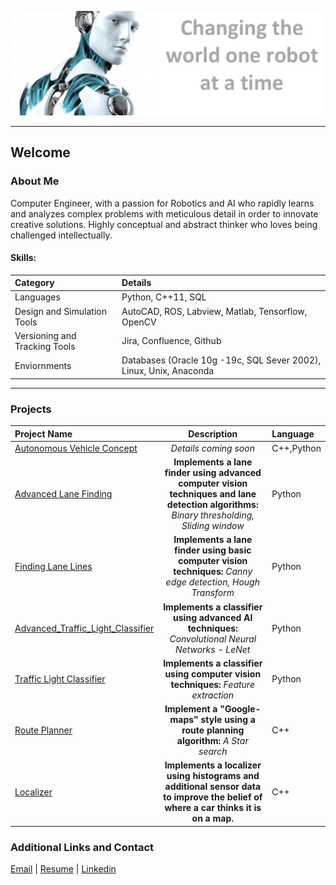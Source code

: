 ![alt text][image]

---

[//]: # (Image References)
[image]: ./background.png "robot"

## Welcome

### About Me

Computer Engineer, with a passion for Robotics and AI who rapidly learns and analyzes complex problems with meticulous detail in order to innovate creative solutions. Highly conceptual and abstract thinker who loves being challenged intellectually.


#### Skills:

| Category                         | Details                                                
|:---------------------------------|:----------------------------------------------|
| Languages                        | Python, C++11, SQL   |
| Design and Simulation Tools      | AutoCAD, ROS, Labview, Matlab, Tensorflow, OpenCV |
| Versioning and Tracking Tools    | Jira, Confluence, Github |
| Enviornments                     | Databases (Oracle 10g -19c, SQL Sever 2002), Linux, Unix, Anaconda |

---
### Projects

| Project Name                          | Description                                                | Language|
|:--------------------------------------|:------------------------------------------------------------:|:---------|
|[Autonomous Vehicle Concept]()|*Details coming soon*|C++,Python|
|[Advanced Lane Finding](https://allegranicp.github.io/Advanced-Lane-Finding/)|**Implements a lane finder using advanced computer vision techniques and lane detection algorithms:** *Binary thresholding, Sliding window*|Python|
|[Finding Lane Lines](https://allegranicp.github.io/Finding-Lane-Lines/)|**Implements a lane finder using basic computer vision techniques:** *Canny edge detection, Hough Transform*|Python|
|[Advanced_Traffic_Light_Classifier]()|**Implements a classifier using advanced AI techniques:** *Convolutional Neural Networks - LeNet*|Python|
|[Traffic Light Classifier]()|**Implements a classifier using computer vision techniques:** *Feature extraction*|Python|
|[Route Planner](https://allegranicp.github.io/Route-Planner/)|**Implement a "Google-maps" style using a route planning algorithm:** *A Star search*|C++|
|[Localizer](https://allegranicp.github.io/Localizer/)|**Implements a localizer using histograms and additional sensor data to improve the belief of where a car thinks it is on a map.**|C++|

### Additional Links and Contact

[Email](mailto:allegranicp@yahoo.com) | [Resume](./Resume_Allegra_Nichols.pdf) | [Linkedin](https://www.linkedin.com/in/allegra-nichols-0b1252127/)

